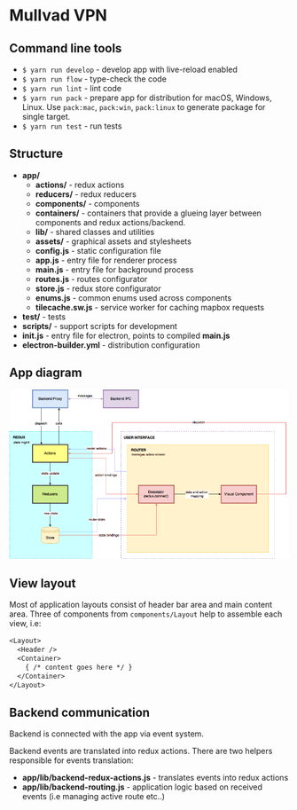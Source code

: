 # Mullvad VPN

## Command line tools

- `$ yarn run develop` - develop app with live-reload enabled
- `$ yarn run flow` - type-check the code
- `$ yarn run lint` - lint code
- `$ yarn run pack` - prepare app for distribution for macOS, Windows, Linux. Use `pack:mac`, `pack:win`, `pack:linux` to generate package for single target.
- `$ yarn run test` - run tests

## Structure

- **app/**
  - **actions/** - redux actions
  - **reducers/** - redux reducers
  - **components/** - components
  - **containers/** - containers that provide a glueing layer between components and redux actions/backend.
  - **lib/** - shared classes and utilities
  - **assets/** - graphical assets and stylesheets
  - **config.js** - static configuration file
  - **app.js** - entry file for renderer process
  - **main.js** - entry file for background process
  - **routes.js** - routes configurator
  - **store.js** - redux store configurator
  - **enums.js** - common enums used across components
  - **tilecache.sw.js** - service worker for caching mapbox requests
- **test/** - tests
- **scripts/** - support scripts for development
- **init.js** - entry file for electron, points to compiled **main.js**
- **electron-builder.yml** - distribution configuration

## App diagram

![App diagram](README%20images/app-diagram.png)

## View layout

Most of application layouts consist of header bar area and main content area. Three of components from `components/Layout` help to assemble each view, i.e:

```
<Layout>
  <Header />
  <Container>
    { /* content goes here */ }
  </Container>
</Layout>
```

## Backend communication

Backend is connected with the app via event system.

Backend events are translated into redux actions. There are two helpers responsible for events translation:

- **app/lib/backend-redux-actions.js** - translates events into redux actions
- **app/lib/backend-routing.js** - application logic based on received events (i.e managing active route etc..)
